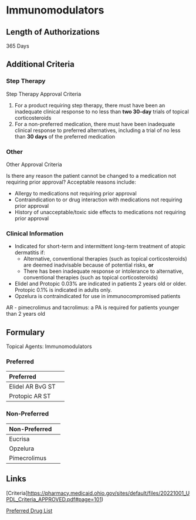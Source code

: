 # Immunomodulators

## Length of Authorizations

365 Days

## Additional Criteria

### Step Therapy

Step Therapy Approval Criteria

1.  For a product requiring step therapy, there must have been an inadequate clinical response to no less than **two 30-day** trials of topical corticosteroids
2.  For a non-preferred medication, there must have been inadequate clinical response to preferred alternatives, including a trial of no less than **30 days** of the preferred medication

### Other

Other Approval Criteria

Is there any reason the patient cannot be changed to a medication not requiring prior approval? Acceptable reasons include:

-   Allergy to medications not requiring prior approval
-   Contraindication to or drug interaction with medications not requiring prior approval
-   History of unacceptable/toxic side effects to medications not requiring prior approval

### Clinical Information

-   Indicated for short-term and intermittent long-term treatment of atopic dermatitis if:
    -   Alternative, conventional therapies (such as topical corticosteroids) are deemed inadvisable because of potential risks, **or**
    -   There has been inadequate response or intolerance to alternative, conventional therapies (such as topical corticosteroids)
-   Elidel and Protopic 0.03% are indicated in patients 2 years old or older. Protopic 0.1% is indicated in adults only.
-   Opzelura is contraindicated for use in immunocompromised patients

AR - pimecrolimus and tacrolimus: a PA is required for patients younger than 2 years old

## Formulary

Topical Agents: Immunomodulators

### Preferred

| Preferred        |      |
| :--------------- | ---: |
| Elidel AR BvG ST |      |
| Protopic AR ST   |      |

### Non-Preferred

| Non-Preferred |      |
| :------------ | ---: |
| Eucrisa       |      |
| Opzelura      |      |
| Pimecrolimus  |      |

## Links

[Criteria]https://pharmacy.medicaid.ohio.gov/sites/default/files/20221001_UPDL_Criteria_APPROVED.pdf#page=101)

[Preferred Drug List](https://pharmacy.medicaid.ohio.gov/sites/default/files/20221001_UPDL_APPROVED_.pdf#page=33)